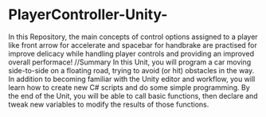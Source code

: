 # PlayerController-Unity-
In this Repository, the main concepts of control options assigned to a player like front arrow for accelerate and spacebar for handbrake are practised for improve delicacy while handling player controls and providing an improved overall performace!
//Summary
In this Unit, you will program a car moving side-to-side on a floating road, trying to avoid (or hit) obstacles in the way. In addition to becoming familiar with the Unity editor and workflow, you will learn how to create new C# scripts and do some simple programming. By the end of the Unit, you will be able to call basic functions, then declare and tweak new variables to modify the results of those functions. 
